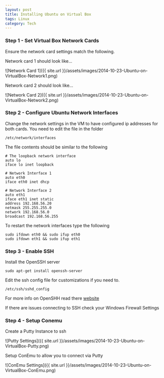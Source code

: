 ```yaml
---
layout: post
title: Installing Ubuntu on Virtual Box
tags: Linux
category: Tech
---
```


### Step 1 - Set Virtual Box Network Cards ###

Ensure the network card settings match the following.  

Network card 1 should look like...

![Network Card 1]({{ site.url }}/assets/images/2014-10-23-Ubuntu-on-VirtualBox-Network1.png)

Network card 2 should look like...  

![Network Card 2]({{ site.url }}/assets/images/2014-10-23-Ubuntu-on-VirtualBox-Network2.png)

### Step 2 - Configure Ubuntu Network Interfaces ###

Change the network settings in the VM to have configured ip addresses for both cards. You need to edit the file in the folder

~~~
/etc/network/interfaces 
~~~

The file contents should be similar to the following

~~~
# The loopback network interface
auto lo
iface lo inet loopback

# Network Interface 1
auto eth0
iface eth0 inet dhcp

# Network Interface 2
auto eth1
iface eth1 inet static
address 192.168.56.20
netmask 255.255.255.0
network 192.168.56.0
broadcast 192.168.56.255
~~~

To restart the network interfaces type the following  

~~~
sudo ifdown eth0 && sudo ifup eth0
sudo ifdown eth1 && sudo ifup eth1
~~~

### Step 3 - Enable SSH ###

Install the OpenSSH server

~~~
sudo apt-get install openssh-server 
~~~

Edit the ssh config file for customizations if you need to.

~~~
/etc/ssh/sshd_config
~~~

For more info on OpenSHH read there [website](https://help.ubuntu.com/community/SSH/OpenSSH/Configuring)

If there are issues connecting to SSH check your Windows Firewall Settings

### Step 4 - Setup Conemu ###

Create a Putty Instance to ssh

![Putty Settings]({{ site.url }}/assets/images/2014-10-23-Ubuntu-on-VirtualBox-Putty.png)


Setup ConEmu to allow you to connect via Putty

![ConEmu Settings]({{ site.url }}/assets/images/2014-10-23-Ubuntu-on-VirtualBox-ConEmu.png)



